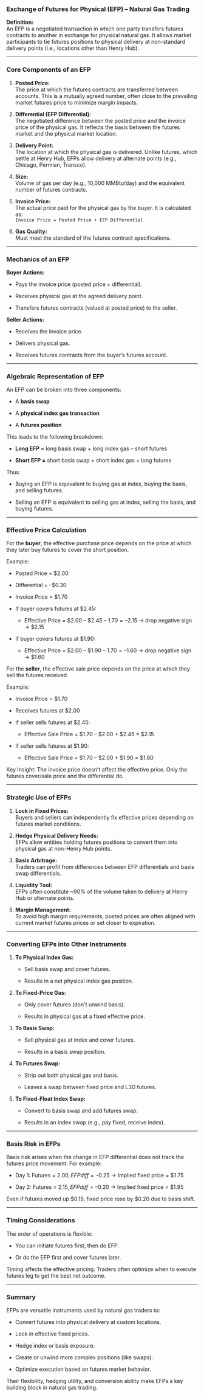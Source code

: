 ### Exchange of Futures for Physical (EFP) – Natural Gas Trading

**Definition:**  
An EFP is a negotiated transaction in which one party transfers futures contracts to another in exchange for physical natural gas. It allows market participants to tie futures positions to physical delivery at non-standard delivery points (i.e., locations other than Henry Hub).

---

### Core Components of an EFP

1. **Posted Price:**  
    The price at which the futures contracts are transferred between accounts. This is a mutually agreed number, often close to the prevailing market futures price to minimize margin impacts.
    
2. **Differential (EFP Differential):**  
    The negotiated difference between the posted price and the invoice price of the physical gas. It reflects the basis between the futures market and the physical market location.
    
3. **Delivery Point:**  
    The location at which the physical gas is delivered. Unlike futures, which settle at Henry Hub, EFPs allow delivery at alternate points (e.g., Chicago, Permian, Transco).
    
4. **Size:**  
    Volume of gas per day (e.g., 10,000 MMBtu/day) and the equivalent number of futures contracts.
    
5. **Invoice Price:**  
    The actual price paid for the physical gas by the buyer. It is calculated as:  
    `Invoice Price = Posted Price + EFP Differential`
    
6. **Gas Quality:**  
    Must meet the standard of the futures contract specifications.
    

---

### Mechanics of an EFP

**Buyer Actions:**

- Pays the invoice price (posted price + differential).
    
- Receives physical gas at the agreed delivery point.
    
- Transfers futures contracts (valued at posted price) to the seller.
    

**Seller Actions:**

- Receives the invoice price.
    
- Delivers physical gas.
    
- Receives futures contracts from the buyer’s futures account.
    

---

### Algebraic Representation of EFP

An EFP can be broken into three components:

- A **basis swap**
    
- A **physical index gas transaction**
    
- A **futures position**
    

This leads to the following breakdown:

- **Long EFP =** long basis swap + long index gas – short futures
    
- **Short EFP =** short basis swap + short index gas + long futures
    

Thus:

- Buying an EFP is equivalent to buying gas at index, buying the basis, and selling futures.
    
- Selling an EFP is equivalent to selling gas at index, selling the basis, and buying futures.
    

---

### Effective Price Calculation

For the **buyer**, the effective purchase price depends on the price at which they later buy futures to cover the short position.

Example:

- Posted Price = $2.00
    
- Differential = –$0.30
    
- Invoice Price = $1.70
    
- If buyer covers futures at $2.45:
    
    - Effective Price = $2.00 – $2.45 – $1.70 = –$2.15 → drop negative sign → $2.15
        
- If buyer covers futures at $1.90:
    
    - Effective Price = $2.00 – $1.90 – $1.70 = –$1.60 → drop negative sign → $1.60
        

For the **seller**, the effective sale price depends on the price at which they sell the futures received.

Example:

- Invoice Price = $1.70
    
- Receives futures at $2.00
    
- If seller sells futures at $2.45:
    
    - Effective Sale Price = $1.70 – $2.00 + $2.45 = $2.15
        
- If seller sells futures at $1.90:
    
    - Effective Sale Price = $1.70 – $2.00 + $1.90 = $1.60
        

Key Insight: The invoice price doesn’t affect the effective price. Only the futures cover/sale price and the differential do.

---

### Strategic Use of EFPs

1. **Lock in Fixed Prices:**  
    Buyers and sellers can independently fix effective prices depending on futures market conditions.
    
2. **Hedge Physical Delivery Needs:**  
    EFPs allow entities holding futures positions to convert them into physical gas at non-Henry Hub points.
    
3. **Basis Arbitrage:**  
    Traders can profit from differences between EFP differentials and basis swap differentials.
    
4. **Liquidity Tool:**  
    EFPs often constitute ~90% of the volume taken to delivery at Henry Hub or alternate points.
    
5. **Margin Management:**  
    To avoid high margin requirements, posted prices are often aligned with current market futures prices or set closer to expiration.
    

---

### Converting EFPs into Other Instruments

1. **To Physical Index Gas:**
    
    - Sell basis swap and cover futures.
        
    - Results in a net physical index gas position.
        
2. **To Fixed-Price Gas:**
    
    - Only cover futures (don't unwind basis).
        
    - Results in physical gas at a fixed effective price.
        
3. **To Basis Swap:**
    
    - Sell physical gas at index and cover futures.
        
    - Results in a basis swap position.
        
4. **To Futures Swap:**
    
    - Strip out both physical gas and basis.
        
    - Leaves a swap between fixed price and L3D futures.
        
5. **To Fixed-Float Index Swap:**
    
    - Convert to basis swap and add futures swap.
        
    - Results in an index swap (e.g., pay fixed, receive index).
        

---

### Basis Risk in EFPs

Basis risk arises when the change in EFP differential does not track the futures price movement. For example:

- Day 1: Futures = $2.00, EFP diff = –$0.25 → Implied fixed price = $1.75
    
- Day 2: Futures = $2.15, EFP diff = –$0.20 → Implied fixed price = $1.95
    

Even if futures moved up $0.15, fixed price rose by $0.20 due to basis shift.

---

### Timing Considerations

The order of operations is flexible:

- You can initiate futures first, then do EFP.
    
- Or do the EFP first and cover futures later.
    

Timing affects the effective pricing. Traders often optimize when to execute futures leg to get the best net outcome.

---

### Summary

EFPs are versatile instruments used by natural gas traders to:

- Convert futures into physical delivery at custom locations.
    
- Lock in effective fixed prices.
    
- Hedge index or basis exposure.
    
- Create or unwind more complex positions (like swaps).
    
- Optimize execution based on futures market behavior.
    

Their flexibility, hedging utility, and conversion ability make EFPs a key building block in natural gas trading.